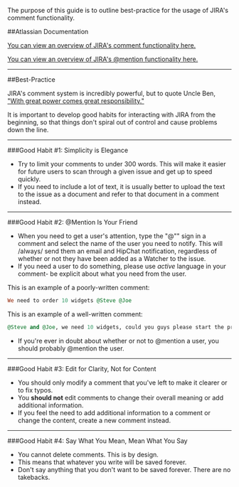 The purpose of this guide is to outline best-practice for the usage of JIRA's  comment functionality.

##Atlassian Documentation

[You can view an overview of JIRA's comment functionality here.](https://confluence.atlassian.com/jira064/commenting-on-an-issue-720416302.html)

[You can view an overview of JIRA's @mention functionality here.](https://confluence.atlassian.com/jira064/emailing-an-issue-720416419.html#EmailinganIssue-mentions)

-----

##Best-Practice

JIRA's comment system is incredibly powerful, but to quote Uncle Ben, ["With great power comes great responsibility."](https://www.youtube.com/watch?v=b23wrRfy7SM)

It is important to develop good habits for interacting with JIRA from the beginning, so that things don't spiral out of control and cause problems down the line.  

-----

###Good Habit #1: Simplicity is Elegance

- Try to limit your comments to under 300 words.  This will make it easier for future users to scan through a given issue and get up to speed quickly.
- If you need to include a lot of text, it is usually better to upload the text to the issue as a document and refer to that document in a comment instead.

-----

###Good Habit #2: @Mention Is Your Friend

- When you need to get a user's attention, type the "@"" sign in a comment and select the name of the user you need to notify.  This will /always/ send them an email and HipChat notification, regardless of whether or not they have been added as a Watcher to the issue.  
- If you need a user to do something, please use *active* language in your comment- be explicit about what you need from the user.

This is an example of a poorly-written comment:

```ruby
We need to order 10 widgets @Steve @Joe
```

This is an example of a well-written comment:

```ruby
@Steve and @Joe, we need 10 widgets, could you guys please start the procurement process?
```

- If you're ever in doubt about whether or not to @mention a user, you should probably @mention the user.

-----

###Good Habit #3: Edit for Clarity, Not for Content

- You should only modify a comment that you've left to make it clearer or to fix typos.  
- You **should not** edit comments to change their overall meaning or add additional information.
- If you feel the need to add additional information to a comment or change the content, create a new comment instead.

-----

###Good Habit #4: Say What You Mean, Mean What You Say

- You cannot delete comments.  This is by design.
- This means that whatever you write will be saved forever.
- Don't say anything that you don't want to be saved forever.  There are no takebacks.
